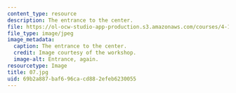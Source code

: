 ```yaml
---
content_type: resource
description: The entrance to the center.
file: https://ol-ocw-studio-app-production.s3.amazonaws.com/courses/4-170-ecuador-workshop-fall-2006/69b2a887baf696cacd882efeb6230055_07.jpg
file_type: image/jpeg
image_metadata:
  caption: The entrance to the center.
  credit: Image courtesy of the workshop.
  image-alt: Entrance, again.
resourcetype: Image
title: 07.jpg
uid: 69b2a887-baf6-96ca-cd88-2efeb6230055
---
```

